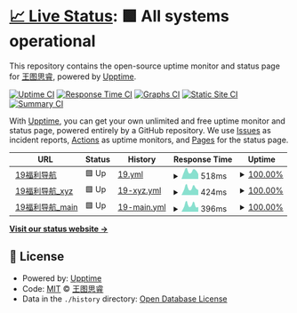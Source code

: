 # [📈 Live Status](https://365taole.github.io/upptime): <!--live status--> **🟩 All systems operational**

This repository contains the open-source uptime monitor and status page for [王图思睿](https://365taole.github.io/upptime), powered by [Upptime](https://github.com/upptime/upptime).

[![Uptime CI](https://github.com/365taole/upptime/workflows/Uptime%20CI/badge.svg)](https://github.com/upptime/upptime/actions?query=workflow%3A%22Uptime+CI%22)
[![Response Time CI](https://github.com/365taole/upptime/workflows/Response%20Time%20CI/badge.svg)](https://github.com/upptime/upptime/actions?query=workflow%3A%22Response+Time+CI%22)
[![Graphs CI](https://github.com/365taole/upptime/workflows/Graphs%20CI/badge.svg)](https://github.com/upptime/upptime/actions?query=workflow%3A%22Graphs+CI%22)
[![Static Site CI](https://github.com/365taole/upptime/workflows/Static%20Site%20CI/badge.svg)](https://github.com/upptime/upptime/actions?query=workflow%3A%22Static+Site+CI%22)
[![Summary CI](https://github.com/365taole/upptime/workflows/Summary%20CI/badge.svg)](https://github.com/upptime/upptime/actions?query=workflow%3A%22Summary+CI%22)

With [Upptime](https://upptime.js.org), you can get your own unlimited and free uptime monitor and status page, powered entirely by a GitHub repository. We use [Issues](https://github.com/365taole/upptime/issues) as incident reports, [Actions](https://github.com/365taole/upptime/actions) as uptime monitors, and [Pages](https://365taole.github.io/upptime) for the status page.

<!--start: status pages-->
<!-- This summary is generated by Upptime (https://github.com/upptime/upptime) -->
<!-- Do not edit this manually, your changes will be overwritten -->
<!-- prettier-ignore -->
| URL | Status | History | Response Time | Uptime |
| --- | ------ | ------- | ------------- | ------ |
| <img alt="" src="https://favicons.githubusercontent.com/19dh.space" height="13"> [19福利导航](https://19dh.space) | 🟩 Up | [19.yml](https://github.com/365taole/upptime/commits/HEAD/history/19.yml) | <details><summary><img alt="Response time graph" src="./graphs/19/response-time-week.png" height="20"> 518ms</summary><br><a href="https://365taole.github.io/upptime/history/19"><img alt="Response time 596" src="https://img.shields.io/endpoint?url=https%3A%2F%2Fraw.githubusercontent.com%2F365taole%2Fupptime%2FHEAD%2Fapi%2F19%2Fresponse-time.json"></a><br><a href="https://365taole.github.io/upptime/history/19"><img alt="24-hour response time 376" src="https://img.shields.io/endpoint?url=https%3A%2F%2Fraw.githubusercontent.com%2F365taole%2Fupptime%2FHEAD%2Fapi%2F19%2Fresponse-time-day.json"></a><br><a href="https://365taole.github.io/upptime/history/19"><img alt="7-day response time 518" src="https://img.shields.io/endpoint?url=https%3A%2F%2Fraw.githubusercontent.com%2F365taole%2Fupptime%2FHEAD%2Fapi%2F19%2Fresponse-time-week.json"></a><br><a href="https://365taole.github.io/upptime/history/19"><img alt="30-day response time 626" src="https://img.shields.io/endpoint?url=https%3A%2F%2Fraw.githubusercontent.com%2F365taole%2Fupptime%2FHEAD%2Fapi%2F19%2Fresponse-time-month.json"></a><br><a href="https://365taole.github.io/upptime/history/19"><img alt="1-year response time 596" src="https://img.shields.io/endpoint?url=https%3A%2F%2Fraw.githubusercontent.com%2F365taole%2Fupptime%2FHEAD%2Fapi%2F19%2Fresponse-time-year.json"></a></details> | <details><summary><a href="https://365taole.github.io/upptime/history/19">100.00%</a></summary><a href="https://365taole.github.io/upptime/history/19"><img alt="All-time uptime 100.00%" src="https://img.shields.io/endpoint?url=https%3A%2F%2Fraw.githubusercontent.com%2F365taole%2Fupptime%2FHEAD%2Fapi%2F19%2Fuptime.json"></a><br><a href="https://365taole.github.io/upptime/history/19"><img alt="24-hour uptime 100.00%" src="https://img.shields.io/endpoint?url=https%3A%2F%2Fraw.githubusercontent.com%2F365taole%2Fupptime%2FHEAD%2Fapi%2F19%2Fuptime-day.json"></a><br><a href="https://365taole.github.io/upptime/history/19"><img alt="7-day uptime 100.00%" src="https://img.shields.io/endpoint?url=https%3A%2F%2Fraw.githubusercontent.com%2F365taole%2Fupptime%2FHEAD%2Fapi%2F19%2Fuptime-week.json"></a><br><a href="https://365taole.github.io/upptime/history/19"><img alt="30-day uptime 100.00%" src="https://img.shields.io/endpoint?url=https%3A%2F%2Fraw.githubusercontent.com%2F365taole%2Fupptime%2FHEAD%2Fapi%2F19%2Fuptime-month.json"></a><br><a href="https://365taole.github.io/upptime/history/19"><img alt="1-year uptime 100.00%" src="https://img.shields.io/endpoint?url=https%3A%2F%2Fraw.githubusercontent.com%2F365taole%2Fupptime%2FHEAD%2Fapi%2F19%2Fuptime-year.json"></a></details>
| <img alt="" src="https://favicons.githubusercontent.com/19dh.xyz" height="13"> [19福利导航_xyz](https://19dh.xyz) | 🟩 Up | [19-xyz.yml](https://github.com/365taole/upptime/commits/HEAD/history/19-xyz.yml) | <details><summary><img alt="Response time graph" src="./graphs/19-xyz/response-time-week.png" height="20"> 424ms</summary><br><a href="https://365taole.github.io/upptime/history/19-xyz"><img alt="Response time 542" src="https://img.shields.io/endpoint?url=https%3A%2F%2Fraw.githubusercontent.com%2F365taole%2Fupptime%2FHEAD%2Fapi%2F19-xyz%2Fresponse-time.json"></a><br><a href="https://365taole.github.io/upptime/history/19-xyz"><img alt="24-hour response time 319" src="https://img.shields.io/endpoint?url=https%3A%2F%2Fraw.githubusercontent.com%2F365taole%2Fupptime%2FHEAD%2Fapi%2F19-xyz%2Fresponse-time-day.json"></a><br><a href="https://365taole.github.io/upptime/history/19-xyz"><img alt="7-day response time 424" src="https://img.shields.io/endpoint?url=https%3A%2F%2Fraw.githubusercontent.com%2F365taole%2Fupptime%2FHEAD%2Fapi%2F19-xyz%2Fresponse-time-week.json"></a><br><a href="https://365taole.github.io/upptime/history/19-xyz"><img alt="30-day response time 542" src="https://img.shields.io/endpoint?url=https%3A%2F%2Fraw.githubusercontent.com%2F365taole%2Fupptime%2FHEAD%2Fapi%2F19-xyz%2Fresponse-time-month.json"></a><br><a href="https://365taole.github.io/upptime/history/19-xyz"><img alt="1-year response time 542" src="https://img.shields.io/endpoint?url=https%3A%2F%2Fraw.githubusercontent.com%2F365taole%2Fupptime%2FHEAD%2Fapi%2F19-xyz%2Fresponse-time-year.json"></a></details> | <details><summary><a href="https://365taole.github.io/upptime/history/19-xyz">100.00%</a></summary><a href="https://365taole.github.io/upptime/history/19-xyz"><img alt="All-time uptime 100.00%" src="https://img.shields.io/endpoint?url=https%3A%2F%2Fraw.githubusercontent.com%2F365taole%2Fupptime%2FHEAD%2Fapi%2F19-xyz%2Fuptime.json"></a><br><a href="https://365taole.github.io/upptime/history/19-xyz"><img alt="24-hour uptime 100.00%" src="https://img.shields.io/endpoint?url=https%3A%2F%2Fraw.githubusercontent.com%2F365taole%2Fupptime%2FHEAD%2Fapi%2F19-xyz%2Fuptime-day.json"></a><br><a href="https://365taole.github.io/upptime/history/19-xyz"><img alt="7-day uptime 100.00%" src="https://img.shields.io/endpoint?url=https%3A%2F%2Fraw.githubusercontent.com%2F365taole%2Fupptime%2FHEAD%2Fapi%2F19-xyz%2Fuptime-week.json"></a><br><a href="https://365taole.github.io/upptime/history/19-xyz"><img alt="30-day uptime 100.00%" src="https://img.shields.io/endpoint?url=https%3A%2F%2Fraw.githubusercontent.com%2F365taole%2Fupptime%2FHEAD%2Fapi%2F19-xyz%2Fuptime-month.json"></a><br><a href="https://365taole.github.io/upptime/history/19-xyz"><img alt="1-year uptime 100.00%" src="https://img.shields.io/endpoint?url=https%3A%2F%2Fraw.githubusercontent.com%2F365taole%2Fupptime%2FHEAD%2Fapi%2F19-xyz%2Fuptime-year.json"></a></details>
| <img alt="" src="https://favicons.githubusercontent.com/19dh.vip" height="13"> [19福利导航_main](https://19dh.vip) | 🟩 Up | [19-main.yml](https://github.com/365taole/upptime/commits/HEAD/history/19-main.yml) | <details><summary><img alt="Response time graph" src="./graphs/19-main/response-time-week.png" height="20"> 396ms</summary><br><a href="https://365taole.github.io/upptime/history/19-main"><img alt="Response time 563" src="https://img.shields.io/endpoint?url=https%3A%2F%2Fraw.githubusercontent.com%2F365taole%2Fupptime%2FHEAD%2Fapi%2F19-main%2Fresponse-time.json"></a><br><a href="https://365taole.github.io/upptime/history/19-main"><img alt="24-hour response time 277" src="https://img.shields.io/endpoint?url=https%3A%2F%2Fraw.githubusercontent.com%2F365taole%2Fupptime%2FHEAD%2Fapi%2F19-main%2Fresponse-time-day.json"></a><br><a href="https://365taole.github.io/upptime/history/19-main"><img alt="7-day response time 396" src="https://img.shields.io/endpoint?url=https%3A%2F%2Fraw.githubusercontent.com%2F365taole%2Fupptime%2FHEAD%2Fapi%2F19-main%2Fresponse-time-week.json"></a><br><a href="https://365taole.github.io/upptime/history/19-main"><img alt="30-day response time 594" src="https://img.shields.io/endpoint?url=https%3A%2F%2Fraw.githubusercontent.com%2F365taole%2Fupptime%2FHEAD%2Fapi%2F19-main%2Fresponse-time-month.json"></a><br><a href="https://365taole.github.io/upptime/history/19-main"><img alt="1-year response time 563" src="https://img.shields.io/endpoint?url=https%3A%2F%2Fraw.githubusercontent.com%2F365taole%2Fupptime%2FHEAD%2Fapi%2F19-main%2Fresponse-time-year.json"></a></details> | <details><summary><a href="https://365taole.github.io/upptime/history/19-main">100.00%</a></summary><a href="https://365taole.github.io/upptime/history/19-main"><img alt="All-time uptime 100.00%" src="https://img.shields.io/endpoint?url=https%3A%2F%2Fraw.githubusercontent.com%2F365taole%2Fupptime%2FHEAD%2Fapi%2F19-main%2Fuptime.json"></a><br><a href="https://365taole.github.io/upptime/history/19-main"><img alt="24-hour uptime 100.00%" src="https://img.shields.io/endpoint?url=https%3A%2F%2Fraw.githubusercontent.com%2F365taole%2Fupptime%2FHEAD%2Fapi%2F19-main%2Fuptime-day.json"></a><br><a href="https://365taole.github.io/upptime/history/19-main"><img alt="7-day uptime 100.00%" src="https://img.shields.io/endpoint?url=https%3A%2F%2Fraw.githubusercontent.com%2F365taole%2Fupptime%2FHEAD%2Fapi%2F19-main%2Fuptime-week.json"></a><br><a href="https://365taole.github.io/upptime/history/19-main"><img alt="30-day uptime 100.00%" src="https://img.shields.io/endpoint?url=https%3A%2F%2Fraw.githubusercontent.com%2F365taole%2Fupptime%2FHEAD%2Fapi%2F19-main%2Fuptime-month.json"></a><br><a href="https://365taole.github.io/upptime/history/19-main"><img alt="1-year uptime 100.00%" src="https://img.shields.io/endpoint?url=https%3A%2F%2Fraw.githubusercontent.com%2F365taole%2Fupptime%2FHEAD%2Fapi%2F19-main%2Fuptime-year.json"></a></details>

<!--end: status pages-->

[**Visit our status website →**](https://365taole.github.io/upptime)

## 📄 License

- Powered by: [Upptime](https://github.com/upptime/upptime)
- Code: [MIT](./LICENSE) © [王图思睿](https://365taole.github.io/upptime)
- Data in the `./history` directory: [Open Database License](https://opendatacommons.org/licenses/odbl/1-0/)
